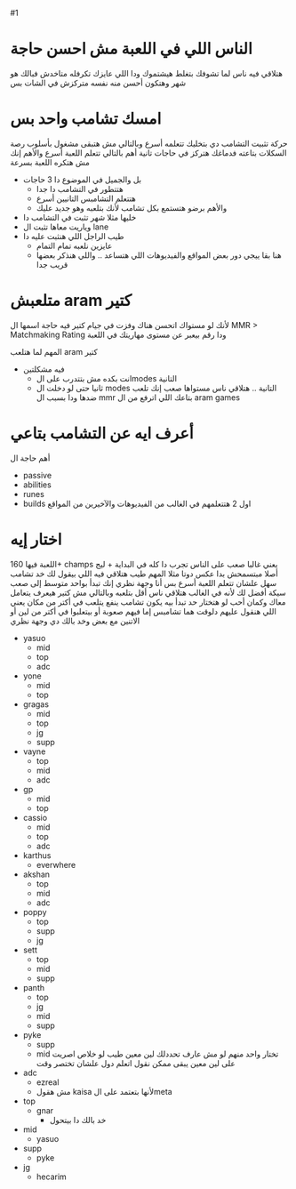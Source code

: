 #1
# الناس اللي في اللعبة مش احسن حاجة
هتلاقي فيه ناس لما تشوفك بتغلط هيشتموك
ودا اللي عايزك تكرفله
متاخدش فبالك
هو شهر وهتكون أحسن منه نفسه
متركزش في الشات بس
# امسك تشامب واحد بس
حركة تثبيت التشامب دي بتخليك تتعلمه أسرع وبالتالي مش هتبقى مشغول بأسلوب رصة السكلات بتاعته
فدماغك هتركز في حاجات تانية أهم 
بالتالي تتعلم اللعبة أسرع
والأهم إنك مش هتكره اللعبة بسرعة
- بل والجميل في الموضوع دا 3 حاجات
	- هتتطور في التشامب دا جدا
	- هتتعلم التشامبس التانيين أسرع
	- والأهم برضو هتستمع بكل تشامب ﻷنك بتلعبه وهو جديد عليك
- خليها مثلا شهر تثبت في التشامب دا
- وياريت معاها تثبت ال lane
- طيب الراجل اللي هنثبت عليه دا
	- عايزين نلعبه تمام التمام
	- هنا بقا ييجي دور بعض المواقع والفيديوهات اللي هتساعد .. واللي هنذكر بعضها قريب جدا


# متلعبش aram كتير
ﻷنك لو مستواك اتحسن هناك وفزت في جيام كتير
فيه حاجة اسمها ال MMR > Matchmaking Rating
ودا رقم بيعبر عن مستوى مهاريتك في اللعبة

المهم لما هتلعب aram  كتير
- فيه مشكلتين
	- انت بكده مش بتتدرب على الmodes التانية
	- ثانيا حتى لو دخلت ال modes التانية .. 
	  هتلاقي ناس مستواها صعب إنك تلعب ضدها 
	  ودا بسبب ال mmr بتاعك اللي 
	  اترفع من ال aram games
# أعرف ايه عن التشامب بتاعي
أهم حاجة ال
- passive
- abilities
- runes
- builds
اول 2 هتتعلمهم في الغالب من الفيديوهات
والآخيرين من المواقع

# اختار إيه
اللعبة فيها 
160+ champs
يعني غالبا صعب على الناس تجرب دا كله في البداية + ليج أصلا مبتسمحش بدا
عكس دوتا مثلا
المهم
طيب هتلاقي فيه اللي بيقول لك خد تشامب سهل علشان تتعلم اللعبة أسرع
بس أنا وجهة نظري إنك تبدأ بواحد متوسط إلى صعب سيكة أفضل لك
ﻷنه في الغالب هتلاقي ناس أقل بتلعبه
وبالتالي مش كتير هيعرف يتعامل معاك
وكمان أحب لو هتختار حد تبدأ بيه
يكون تشامب ينفع يتلعب في أكتر من مكان
يعني اللي هنقول عليهم دلوقت هما تشامبس إما فيهم صعوبة أو بيتعلبوا في أكتر من لين
أو الاتنين مع بعض
وخد بالك دي وجهة نظري
- yasuo
	- mid
	- top
	- adc
- yone
	- mid
	- top
- gragas
	- mid
	- top
	- jg
	- supp
- vayne
	- top
	- mid
	- adc
- gp
	- mid
	- top
- cassio
	- mid
	- top
	- adc
- karthus
	- everwhere
- akshan
	- top
	- mid
	- adc
- poppy
	- top
	- supp
	- jg
- sett
	- top
	- mid
	- supp
- panth
	- top
	- jg
	- mid
	- supp
- pyke
	- supp
	- mid
تختار واحد منهم لو مش عارف تحددلك لين معين
طيب لو خلاص اصريت على لين معين
يبقى ممكن نقول اتعلم دول علشان تختصر وقت
- adc
	- ezreal 
	- مش هقول kaisa لأنها بتعتمد على الmeta
- top
	- gnar
		- خد بالك دا بيتحول
- mid
	- yasuo
- supp
	- pyke
- jg
	- hecarim